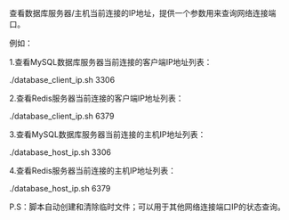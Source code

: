查看数据库服务器/主机当前连接的IP地址，提供一个参数用来查询网络连接端口。

例如：

1.查看MySQL数据库服务器当前连接的客户端IP地址列表：

./database_client_ip.sh 3306

2.查看Redis服务器当前连接的客户端IP地址列表：

./database_client_ip.sh 6379

3.查看MySQL数据库服务器当前连接的主机IP地址列表：

./database_host_ip.sh 3306

4.查看Redis服务器当前连接的主机IP地址列表：

./database_host_ip.sh 6379

P.S：脚本自动创建和清除临时文件；可以用于其他网络连接端口IP的状态查询。
